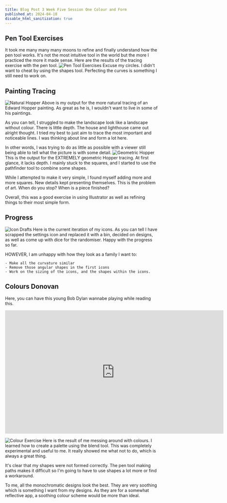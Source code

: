 ```yaml
---
title: Blog Post 3 Week Five Session One Colour and Form
published_at: 2024-04-18
disable_html_sanitization: true
---
```

## Pen Tool Exercises
It took me many many many moons to refine and finally understand how the pen tool works. It's not the most intuitive tool in the world but the more I practiced the more it made sense. 
Here are the results of the tracing exercise with the pen tool.
![Pen Tool Exercises](/w05s1/pen-tool.png)
Excuse my circles. I didn't want to cheat by using the shapes tool. Perfecting the curves is something I still need to work on.

## Painting Tracing
![Natural Hopper](/w05s1/hopper-natural.png)
Above is my output for the more natural tracing of an Edward Hopper painting. As great as he is, I wouldn't want to live in some of his paintings. 

As you can tell, I struggled to make the landscape look like a landscape without colour. There is little depth. The house and lighthouse came out alright thought.
I tried my best to just aim to trace the most important and noticeable lines. I was thinking about line and form a lot here.

In other words, I was trying to do as little as possible with a viewer still being able to tell what the picture is with some detail.
![Geometric Hopper](/w05s1/hopper-geo.png)
This is the output for the EXTREMELY geometric Hopper tracing. 
At first glance, it lacks depth. I mainly stuck to the squares, and I started to use the pathfinder tool to combine some shapes. 

While I attempted to make it very simple, I found myself adding more and more squares. New details kept presenting themselves. This is the problem of art. When do you stop? When is a piece finished?

Overall, this was a good exercise in using Illustrator as well as refining things to their most simple form.

## Progress
![Icon Drafts](/w05s1/icon-draft.png)
Here is the current iteration of my icons. As you can tell I have scrapped the settings icon and replaced it with a bin, decided on designs, as well as come up with dice for the randomiser. Happy with the progress so far. 

HOWEVER, I am unhappy with how they look as a family
I want to:

    - Make all the curvature similar
    - Remove those angular shapes in the first icons
    - Work on the sizing of the icons, and the shapes within the icons.

## Colours Donovan
Here, you can have this young Bob Dylan wannabe playing while reading this.
<iframe width="720" height="406" src="https://www.youtube.com/embed/dpUSQNvtzsk" title="Donovan &quot;Colours&quot; 1966" frameborder="0" allow="accelerometer; autoplay; clipboard-write; encrypted-media; gyroscope; picture-in-picture; web-share" referrerpolicy="strict-origin-when-cross-origin" allowfullscreen></iframe>

![Colour Exercise](/w05s1/colours.png)
Here is the result of me messing around with colours.
I learned how to create a palette using the blend tool. This was completely experimental and useful to me. It really showed me what not to do, which is always a great thing.

It's clear that my shapes were not formed correctly. The pen tool making paths makes it difficult so I'm going to have to use shapes a lot more or find a workaround.

To me, all the monochromatic designs look the best. They are very soothing which is something I want from my designs. As they are for a somewhat reflective app, a soothing colour scheme would be more than ideal. 